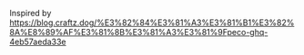 Inspired by https://blog.craftz.dog/%E3%82%84%E3%81%A3%E3%81%B1%E3%82%8A%E8%89%AF%E3%81%8B%E3%81%A3%E3%81%9Fpeco-ghq-4eb57aeda33e 
